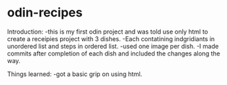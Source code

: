 # odin-recipes

Introduction:
-this is my first odin project and was told use only html to create a receipies project with 3 dishes.
-Each contatining indgridiants in unordered list and steps in ordered list.
-used one image per dish.
-I made commits after completion of each dish and included the changes along the way.

Things learned:
-got a basic grip on using html.



